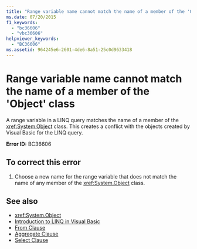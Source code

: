 ```yaml
---
title: "Range variable name cannot match the name of a member of the 'Object' class"
ms.date: 07/20/2015
f1_keywords: 
  - "bc36606"
  - "vbc36606"
helpviewer_keywords: 
  - "BC36606"
ms.assetid: 964245e6-2601-4de6-8a51-25c0d9633418
---
```

# Range variable name cannot match the name of a member of the 'Object' class
A range variable in a LINQ query matches the name of a member of the <xref:System.Object> class. This creates a conflict with the objects created by Visual Basic for the LINQ query.  
  
 **Error ID:** BC36606  
  
## To correct this error  
  
1. Choose a new name for the range variable that does not match the name of any member of the <xref:System.Object> class.  
  
## See also

- <xref:System.Object>
- [Introduction to LINQ in Visual Basic](../../visual-basic/programming-guide/language-features/linq/introduction-to-linq.md)
- [From Clause](../../visual-basic/language-reference/queries/from-clause.md)
- [Aggregate Clause](../../visual-basic/language-reference/queries/aggregate-clause.md)
- [Select Clause](../../visual-basic/language-reference/queries/select-clause.md)
